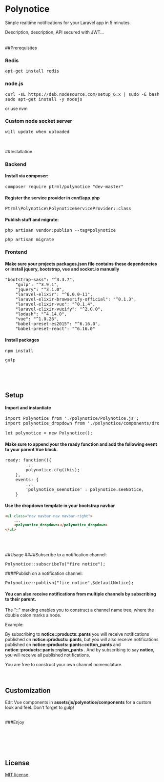 # Polynotice
Simple realtime notifications for your Laravel app in 5 minutes. 

Description, description, API secured with JWT...
<br><br><br>
##Prerequisites

### Redis
<pre>apt-get install redis</pre>
### node.js
<pre>curl -sL https://deb.nodesource.com/setup_6.x | sudo -E bash -
sudo apt-get install -y nodejs</pre>
or use nvm
### Custom node socket server
<pre>will update when uploaded</pre>
<br><br>
##Installation
### Backend
#### Install via composer:
<pre>composer require ptrml/polynotice "dev-master"</pre>

#### Register the service provider in <b>conf/app.php</b>
<pre>Ptrml\Polynotice\PolynoticeServiceProvider::class</pre>

#### Publish stuff and migrate:
<pre>php artisan vendor:publish --tag=polynotice</pre>
<pre>php artisan migrate</pre>

### Frontend
#### Make sure your projects <b>packages.json</b> file contains these dependencies or install jquery, bootstrap, vue and socket.io manually
<pre>"bootstrap-sass": "^3.3.7",
    "gulp": "^3.9.1",
    "jquery": "^3.1.0",
    "laravel-elixir": "^6.0.0-11",
    "laravel-elixir-browserify-official": "^0.1.3",
    "laravel-elixir-vue": "^0.1.4",
    "laravel-elixir-vueify": "^2.0.0",
    "lodash": "^4.14.0",
    "vue": "^1.0.26",
    "babel-preset-es2015": "^6.16.0",
    "babel-preset-react": "^6.16.0"</pre>
    
    
#### Install packages
  <pre>npm install</pre>
  <pre>gulp</pre>
<br><br><br>
## Setup
#### Import and instantiate
<pre>import Polynotice from './polynotice/Polynotice.js';
import polynotice_dropdown from './polynotice/components/dropdown.vue';

let polynotice = new Polynotice();</pre>
#### Make sure to append your the ready function and add the following event to your parent Vue block.
<pre>ready: function(){
        ...
        polynotice.cfg(this);
    },
    events: {
        ...
        'polynotice_seenotice' : polynotice.seeNotice,
    }</pre>

#### Use the dropdown template in your bootstrap navbar
```html
<ul class="nav navbar-nav navbar-right">
    ...
    <polynotice_dropdown></polynotice_dropdown>
</ul>
```

<br><br><br>
##Usage
####Subscribe to a notification channel:
<pre>Polynotice::subscribeTo("fire_notice");</pre>
####Publish on a notification channel:
<pre>Polynotice::publish("fire_notice",$defaultNotice);</pre>

#### You can also receive notifications from multiple channels by subscribing to their parent.
The "::" marking enables you to construct a channel name tree, where the double colon marks a node.


Example:

By subscribing to <b>notice::products::pants</b> you will receive notifications published on <b>notice::products::pants</b>, but you will also receive notifications published on <b>notice::products::pants::cotton_pants</b> and <b>notice::products::pants::nylon_pants</b> . And by subscribing to say <b>notice</b>, you will receive all published notifications.

You are free to construct your own channel nomenclature.
<br><br><br>
## Customization
Edit Vue components in <b>assets/js/polynotice/components</b> for a custom look and feel. 
Don't forget to gulp!

<br>
###Enjoy

<br><br><br><br>
## License

[MIT license](http://opensource.org/licenses/MIT).

